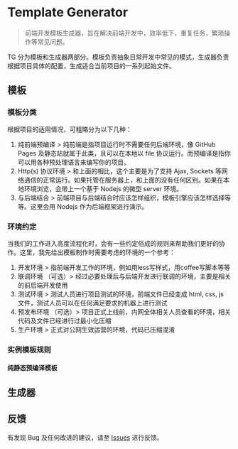 # Template Generator

> 前端开发模板生成器，旨在解决前端开发中，效率低下，重复任务，繁琐操作等常见问题。

TG 分为模板和生成器两部分。模板负责抽象日常开发中常见的模式，生成器负责根据项目具体的配置，生成适合当前项目的一系列起始文件。

## 模板

### 模板分类

根据项目的适用情况，可粗略分为以下几种：
1. 纯前端预编译 > 纯前端是指项目运行时不需要任何后端环境，像 GitHub Pages 及静态站就属于此类，且可以在本地以 file 协议运行。而预编译是指你可以用各种预处理语言来编写你的项目。
2. Http(s) 协议环境 > 和上面的相比，这个主要是为了支持 Ajax, Sockets 等网络通信的正常运行。如果托管在服务器上，和上面的没有任何区别。如果在本地环境浏览，会带上一个基于 Nodejs 的微型 server 环境。
3. 与后端结合 > 前端项目与后端结合时应该怎样组织，模板引擎应该怎样选择等等。这里会用 Nodejs 作为后端框架进行演示。

### 环境约定

当我们的工作进入高度流程化时，会有一些约定俗成的规则来帮助我们更好的协作。这里，我先给出模板制作时需要考虑的环境的一个参考：
1. 开发环境 > 指前端开发工作的环境，例如用less写样式，用coffee写脚本等等
2. 联调环境 （可选）> 经过必要处理后与后端开发进行联调的环境，主要是相关的前后端开发使用
3. 测试环境 > 测试人员进行项目测试的环境，前端文件已经变成 html, css, js 文件，测试人员可以在任何满足要求的机器上进行测试
4. 预发布环境 （可选）> 项目正式上线前，内网全体相关人员查看的环境，相关代码及文件已经进行过最小化压缩
5. 生产环境 > 正式对公网生效运营的环境，代码已压缩混淆

### 实例模板规则

#### 纯静态预编译模板

## 生成器

## 反馈

有发现 Bug 及任何改进的建议，请至 [Issues](https://github.com/x4storm/Template/issues) 进行反馈。
